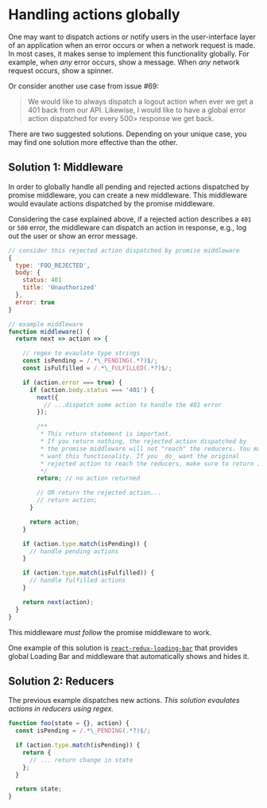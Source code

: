 # Handling actions globally

One may want to dispatch actions or notify users in the user-interface layer of an application when an error occurs or when a network request is made. In most cases, it makes sense to implement this functionality globally. For example, when _any_ error occurs, show a message. When _any_ network request occurs, show a spinner.

Or consider another use case from issue #69:

> We would like to always dispatch a logout action when ever we get a 401 back from our API. Likewise, I would like to have a global error action dispatched for every 500> response we get back.

There are two suggested solutions. Depending on your unique case, you may find one solution more effective than the other.

## Solution 1: Middleware

In order to globally handle all pending and rejected actions dispatched by promise middleware, you can create a new middleware. This middleware would evaulate actions dispatched by the promise middleware.

Considering the case explained above, if a rejected action describes a `401` or `500` error, the middleware can dispatch an action in response, e.g., log out the user or show an error message.

```js
// consider this rejected action dispatched by promise middleware
{
  type: 'FOO_REJECTED',
  body: {
    status: 401
    title: 'Unauthorized'
  },
  error: true
}

// example middleware
function middleware() {
  return next => action => {

    // regex to evaulate type strings
    const isPending = /.*\_PENDING(.*?)$/;
    const isFulfilled = /.*\_FULFILLED(.*?)$/;

    if (action.error === true) {
      if (action.body.status === '401') {
        next({
          // ...dispatch some action to handle the 401 error
        });

        /**
         * This return statement is important.
         * If you return nothing, the rejected action dispatched by
         * the promise middleware will not "reach" the reducers. You may
         * want this functionality. If you _do_ want the original
         * rejected action to reach the reducers, make sure to return it.
         */
        return; // no action returned

        // OR return the rejected action...
        // return action;
      }

      return action;
    }

    if (action.type.match(isPending)) {
      // handle pending actions
    }

    if (action.type.match(isFulfilled)) {
      // handle fulfilled actions
    }

    return next(action);
  }
}
```

This middleware *must follow* the promise middleware to work.

One example of this solution is [`react-redux-loading-bar`](https://github.com/mironov/react-redux-loading-bar) that provides global Loading Bar and middleware that automatically shows and hides it.

## Solution 2: Reducers

The previous example dispatches new actions. *This solution evaulates actions in reducers using regex.*

```js
function foo(state = {}, action) {
  const isPending = /.*\_PENDING(.*?)$/;

  if (action.type.match(isPending)) {
    return {
      // ... return change in state
    };
  }

  return state;
}
```
